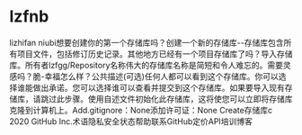 # lzfnb
lizhifan niubi想要创建你的第一个存储库吗？创建一个新的存储库--存储库包含所有项目文件，包括修订历史记录。其他地方已经有一个项目存储库了吗？导入存储库。所有者lzfgg/Repository名称伟大的存储库名称是简短和令人难忘的。需要灵感吗？脆-幸福怎么样？公共描述(可选)任何人都可以看到这个存储库。你可以选择谁能做出承诺。您可以选择谁可以查看并提交到这个存储库。如果要导入现有存储库，请跳过此步骤。使用自述文件初始化此存储库，这将使您可以立即将存储库克隆到计算机上。Add.gitignore：None添加许可证：None Create存储库c 2020 GitHub Inc.术语隐私安全状态帮助联系GitHub定价API培训博客
